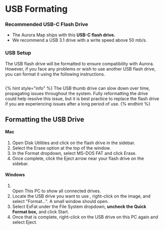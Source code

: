 # USB Formating

### Recommended USB-C Flash Drive

* The Aurora Map ships with this **USB-C flash drive.**&#x20;
* We recommend a USB 3.1 drive with a write speed above 50 mb/s.

### USB Setup

The USB flash drive will be formatted to ensure compatibility with Aurora. However, if you face any problems or wish to use another USB flash drive, you can format it using the following instructions.

##

{% hint style="info" %}
The USB thumb drive can slow down over time, propagating issues throughout the system. Fully reformatting the drive could help resolve this issue, but it is best practice to replace the flash drive if you are experiencing issues after a long period of use.
{% endhint %}

##

## Formatting the USB Drive

#### Mac

1. Open Disk Utilities and click on the flash drive in the sidebar.
2. Select the Erase option at the top of the window.
3. In the Format dropdown, select MS-DOS FAT and click Erase.
4. Once complete, click the Eject arrow near your flash drive on the sidebar.

#### Windows

1. \
   Open This PC to show all connected drives.
2. Locate the USB drive you want to use , right-click on the image, and select "Format...". A small window should open.
3. Select ExFat under the File System dropdown, **uncheck the Quick Format box,** and click Start.
4. Once that is complete, right-click on the USB drive on this PC again and select Eject.
